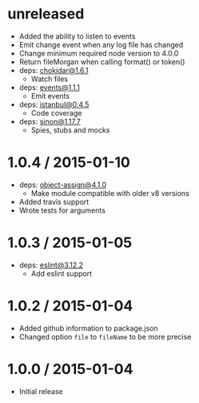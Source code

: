 unreleased
==================
  * Added the ability to listen to events
  * Emit change event when any log file has changed
  * Change minimum required node version to 4.0.0
  * Return fileMorgan when calling format() or token()
  * deps: chokidar@1.6.1
    * Watch files
  * deps: events@1.1.1
    * Emit events
  * deps: istanbul@0.4.5
    * Code coverage
  * deps: sinon@1.17.7
      * Spies, stubs and mocks

1.0.4 / 2015-01-10
==================
  * deps: object-assign@4.1.0
    * Make module compatible with older v8 versions
  * Added travis support
  * Wrote tests for arguments

1.0.3 / 2015-01-05
==================
  * deps: eslint@3.12.2
    * Add eslint support

1.0.2 / 2015-01-04
==================

  * Added github information to package.json
  * Changed option `file` to `fileName` to be more precise

1.0.0 / 2015-01-04
==================

  * Initial release